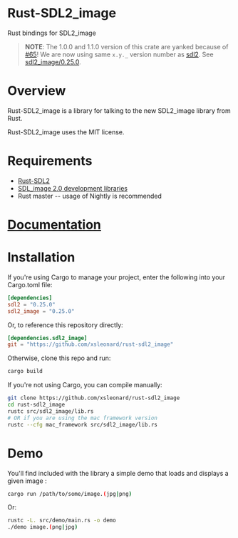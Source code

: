 Rust-SDL2_image
===============

Rust bindings for SDL2_image

> **NOTE**: The 1.0.0 and 1.1.0 version of this crate are yanked because of [#65](https://github.com/xsleonard/rust-sdl2_image/issues/65)! We are now using same ``x.y._`` version number as [sdl2](https://crates.io/crates/sdl2). See [sdl2_image/0.25.0](https://crates.io/crates/sdl2_image/0.25.0).

# Overview

Rust-SDL2_image is a library for talking to the new SDL2_image library from Rust.

Rust-SDL2_image uses the MIT license.

# Requirements

* [Rust-SDL2](https://github.com/AngryLawyer/rust-sdl2)
* [SDL_image 2.0 development libraries](https://www.libsdl.org/projects/SDL_image/)
* Rust master -- usage of Nightly is recommended

# [Documentation](https://docs.rs/sdl2_image/0.25.0/sdl2_image/)

# Installation

If you're using Cargo to manage your project, enter the following into your
Cargo.toml file:

```toml
[dependencies]
sdl2 = "0.25.0"
sdl2_image = "0.25.0"
```

Or, to reference this repository directly:

```toml
[dependencies.sdl2_image]
git = "https://github.com/xsleonard/rust-sdl2_image"
```

Otherwise, clone this repo and run:

```bash
cargo build
```

If you're not using Cargo, you can compile manually:

```bash
git clone https://github.com/xsleonard/rust-sdl2_image
cd rust-sdl2_image
rustc src/sdl2_image/lib.rs
# OR if you are using the mac framework version
rustc --cfg mac_framework src/sdl2_image/lib.rs
```

# Demo

You'll find included with the library a simple demo that loads and displays
a given image :

```bash
cargo run /path/to/some/image.(jpg|png)
```

Or:

```bash
rustc -L. src/demo/main.rs -o demo
./demo image.(png|jpg)
```
